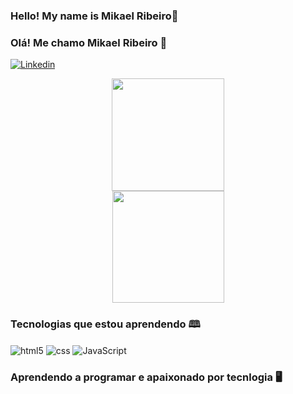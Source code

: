 
### Hello! My name is Mikael Ribeiro🤙
### Olá! Me chamo Mikael Ribeiro 🤙

[![Linkedin](https://img.shields.io/badge/LinkedIn-0077B5?style=for-the-badge&logo=linkedin&logoColor=white)](https://www.linkedin.com/in/mikael-ribeiro-6a262220b/)<br/>
<div align="center">
  <img height="180em" src="https://github-readme-stats.vercel.app/api?username=mikaelrs02&show_icons=true&theme=dark"/><br/>
  <img height="179em" src="https://github-readme-stats.vercel.app/api/top-langs/?username=mikaelrs02&layout=compact&langs_count=7&theme=dark"/>
</div>


### Tecnologias que estou aprendendo 🕮

<div style="display: inline_block">
<img align="center" alt="html5" src="https://img.shields.io/badge/HTML5-E34F26?style=for-the-badge&logo=html5&logoColor=white" />
<img align="center" alt="css" src="https://img.shields.io/badge/CSS-239120?&style=for-the-badge&logo=css3&logoColor=white" />
<img align="center" alt="JavaScript" src="https://img.shields.io/badge/JavaScript-F7DF1E?style=for-the-badge&logo=javascript&logoColor=black" />
</div>

### Aprendendo a programar e apaixonado por tecnlogia 🖥️

